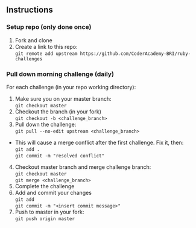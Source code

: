 ## Instructions

### Setup repo (only done once)
1. Fork and clone
2. Create a link to this repo: <br/>
   `git remote add upstream https://github.com/CoderAcademy-BRI/ruby-challenges`

### Pull down morning challenge (daily)
For each challenge (in your repo working directory):
1. Make sure you on your master branch:<br/>
   `git checkout master`
2. Checkout the branch (in your fork)<br/>
`git checkout -b <challenge_branch>`
3. Pull down the challenge: <br/>
`git pull --no-edit upstream <challenge_branch>`
* This will cause a merge conflict after the first challenge. Fix it, then:<br/>
    `git add .`<br/>
    `git commit -m "resolved conflict"`
4. Checkout master branch and merge challenge branch:<br/>
`git checkout master`<br/> 
`git merge <challenge_branch>`
5. Complete the challenge
6. Add and commit your changes<br/>
`git add` <br/>
`git commit -m "<insert commit message>"`  
7. Push to master in your fork:<br/>
`git push origin master`